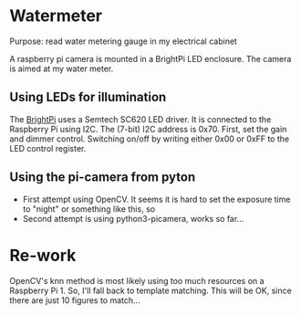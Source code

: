 # Watermeter

Purpose: read water metering gauge in my electrical cabinet

A raspberry pi camera is mounted in a BrightPi LED enclosure. The camera is
aimed at my water meter.


## Using LEDs for illumination
The [BrightPi](https://uk.pi-supply.com/products/bright-pi-bright-white-ir-camera-light-raspberry-pi) uses a Semtech SC620 LED driver. It is connected to the Raspberry Pi using I2C.
The (7-bit) I2C address is 0x70. First, set the gain and dimmer control. Switching on/off by writing either 0x00 or 0xFF to the LED control register.


## Using the pi-camera from pyton
- First attempt using OpenCV. It seems it is hard to set the exposure time to "night" or something like this, so
- Second attempt is using python3-picamera, works so far...


# Re-work
OpenCV's knn method is most likely using too much resources on a Raspberry Pi 1. So, I'll fall back to template matching. This will be OK, since there are just 10 figures to match...
